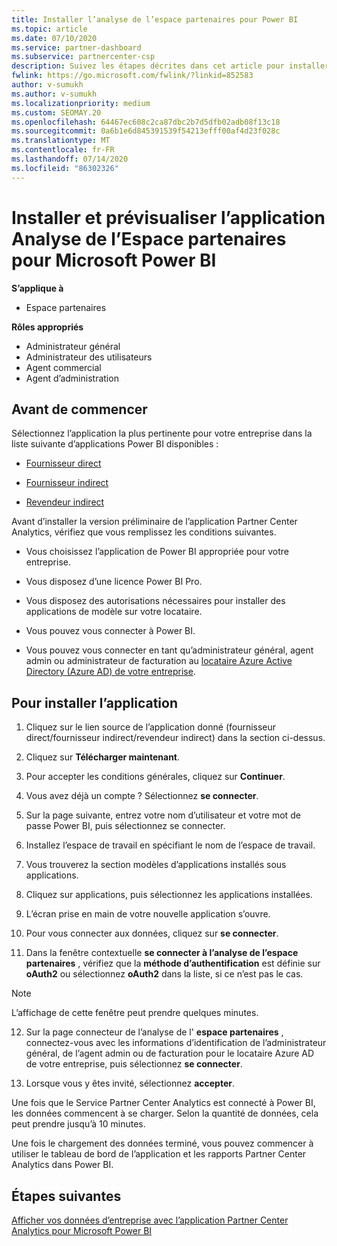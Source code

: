 ```yaml
---
title: Installer l’analyse de l’espace partenaires pour Power BI
ms.topic: article
ms.date: 07/10/2020
ms.service: partner-dashboard
ms.subservice: partnercenter-csp
description: Suivez les étapes décrites dans cet article pour installer et afficher un aperçu de l’application Partner Center Analytics pour Power BI (pour les partenaires directs dans CSP).
fwlink: https://go.microsoft.com/fwlink/?linkid=852583
author: v-sumukh
ms.author: v-sumukh
ms.localizationpriority: medium
ms.custom: SEOMAY.20
ms.openlocfilehash: 64467ec608c2ca87dbc2b7d5dfb02adb08f13c18
ms.sourcegitcommit: 0a6b1e6d845391539f54213efff00af4d23f028c
ms.translationtype: MT
ms.contentlocale: fr-FR
ms.lasthandoff: 07/14/2020
ms.locfileid: "86302326"
---
```

# <a name="install-and-preview-the-partner-center-analytics-app-for-microsoft-power-bi"></a>Installer et prévisualiser l’application Analyse de l’Espace partenaires pour Microsoft Power BI

**S’applique à**

- Espace partenaires

**Rôles appropriés**
-   Administrateur général
-   Administrateur des utilisateurs
-   Agent commercial
-   Agent d’administration

## <a name="before-you-begin"></a>Avant de commencer

Sélectionnez l’application la plus pertinente pour votre entreprise dans la liste suivante d’applications Power BI disponibles :
- [Fournisseur direct](https://appsource.microsoft.com/product/power-bi/partnercenteranalytics.direct_provider_partner_analytics)

- [Fournisseur indirect](https://appsource.microsoft.com/product/power-bi/partnercenteranalytics.indirect_provider_partner_analytics)

- [Revendeur indirect](https://appsource.microsoft.com/product/power-bi/partnercenteranalytics.indirect_reseller_partner_analytics)

Avant d’installer la version préliminaire de l’application Partner Center Analytics, vérifiez que vous remplissez les conditions suivantes.

- Vous choisissez l’application de Power BI appropriée pour votre entreprise.

- Vous disposez d’une licence Power BI Pro.

- Vous disposez des autorisations nécessaires pour installer des applications de modèle sur votre locataire.

- Vous pouvez vous connecter à Power BI.

- Vous pouvez vous connecter en tant qu’administrateur général, agent admin ou administrateur de facturation au [locataire Azure Active Directory (Azure AD) de votre entreprise](azure-active-directory-tenants-and-partner-center.md).

## <a name="to-install-the-app"></a>Pour installer l’application

1. Cliquez sur le lien source de l’application donné (fournisseur direct/fournisseur indirect/revendeur indirect) dans la section ci-dessus.

2. Cliquez sur **Télécharger maintenant**. 

3. Pour accepter les conditions générales, cliquez sur **Continuer**.

4. Vous avez déjà un compte ? Sélectionnez **se connecter**.

5. Sur la page suivante, entrez votre nom d’utilisateur et votre mot de passe Power BI, puis sélectionnez se connecter.

6. Installez l’espace de travail en spécifiant le nom de l’espace de travail.

7. Vous trouverez la section modèles d’applications installés sous applications.

8. Cliquez sur applications, puis sélectionnez les applications installées.

9. L’écran prise en main de votre nouvelle application s’ouvre.

10. Pour vous connecter aux données, cliquez sur **se connecter**.

11. Dans la fenêtre contextuelle **se connecter à l’analyse de l’espace partenaires** , vérifiez que la **méthode d’authentification** est définie sur **oAuth2** ou sélectionnez **oAuth2** dans la liste, si ce n’est pas le cas. 

> [!NOTE]  
>  L’affichage de cette fenêtre peut prendre quelques minutes.

12. Sur la page connecteur de l’analyse de l' **espace partenaires** , connectez-vous avec les informations d’identification de l’administrateur général, de l’agent admin ou de facturation pour le locataire Azure AD de votre entreprise, puis sélectionnez **se connecter**.
 
13. Lorsque vous y êtes invité, sélectionnez **accepter**. 

Une fois que le Service Partner Center Analytics est connecté à Power BI, les données commencent à se charger. Selon la quantité de données, cela peut prendre jusqu’à 10 minutes. 

Une fois le chargement des données terminé, vous pouvez commencer à utiliser le tableau de bord de l’application et les rapports Partner Center Analytics dans Power BI.

## <a name="next-steps"></a>Étapes suivantes

[Afficher vos données d’entreprise avec l’application Partner Center Analytics pour Microsoft Power BI](power-bi-app-for-direct-partners-use.md)
